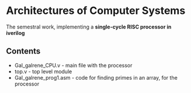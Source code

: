 # Architectures of Computer Systems
The semestral work, implementing a **single-cycle RISC processor in iverilog**
## Contents
- Gal_galrene_CPU.v - main file with the processor
- top.v - top level module
- Gal_galrene_prog1.asm - code for finding primes in an array, for the processor